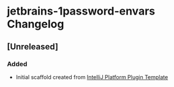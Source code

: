 <!-- Keep a Changelog guide -> https://keepachangelog.com -->

# jetbrains-1password-envars Changelog

## [Unreleased]
### Added
- Initial scaffold created from [IntelliJ Platform Plugin Template](https://github.com/JetBrains/intellij-platform-plugin-template)
